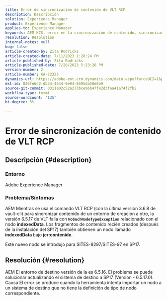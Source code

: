 ```yaml
---
title: Error de sincronización de contenido de VLT RCP
description: Descripción
solution: Experience Manager
product: Experience Manager
applies-to: Experience Manager
keywords: AEM KCS, error en la sincronización de contenido, sincronización de contenido de la
resolution: Resolution
internal-notes: null
bug: false
article-created-by: Zita Rodricks
article-created-date: 7/11/2023 1:28:24 PM
article-published-by: Zita Rodricks
article-published-date: 7/20/2023 5:23:26 PM
version-number: 2
article-number: KA-22323
dynamics-url: https://adobe-ent.crm.dynamics.com/main.aspx?forceUCI=1&pagetype=entityrecord&etn=knowledgearticle&id=126207cc-ee1f-ee11-9cbe-6045bd006239
exl-id: 026fe6d2-db34-4644-9e94-8595da50e0b9
source-git-commit: 0311a02c52a273bce96b47fe2d3fea41a74f2fb2
workflow-type: tm+mt
source-wordcount: '135'
ht-degree: 5%

---
```


# Error de sincronización de contenido de VLT RCP

## Descripción {#description}


### Entorno

Adobe Experience Manager

### Problema/Síntomas

AEM Mientras se usa el comando VLT RCP (con la última versión 3.6.8 de vault-cli) para sincronizar contenido de un entorno de creación a otro, la versión 6.5.17 de VLT falla con <b>`NoSuchNodeTypeException`</b> relacionado con el nodo <b>indexedData</b>. Los fragmentos de contenido recién creados (después de la instalación del SP17) también obtienen un nodo llamado<b> indexedData </b>bajo <b>jcr:contenido</b>.

Este nuevo nodo se introdujo para SITES-8297/SITES-97 en SP17.


## Resolución {#resolution}


AEM El entorno de destino versión de la es 6.5.16. El problema se puede solucionar actualizando el sistema de destino a SP17 (Versión - 6.5.17.0).
<br>Causa El error se produce cuando la herramienta intenta importar un nodo a un sistema de destino que no tiene la definición de tipo de nodo correspondiente.
